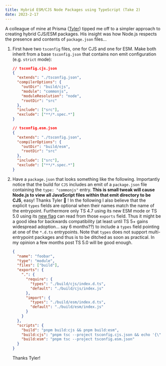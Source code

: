 ```yaml
---
title: Hybrid ESM/CJS Node Packages using TypeScript (Take 2)
date: 2023-2-17
---
```


A colleague of mine at Prisma ([Tyler](https://twitter.com/rtbenfield)) tipped me off to a simpler approach to creating hybrid CJS/ESM packages. His insight was how Node.js respects the presence and contents of `package.json` files...

1. First have two `tsconfig` files, one for CJS and one for ESM. Make both inherit from a base `tsconfig.json` that contains non emit configuration (e.g. `strict` mode):

   ```json
   // tsconfig.cjs.json
   {
     "extends": "./tsconfig.json",
     "compilerOptions": {
       "outDir": "build/cjs",
       "module": "commonjs",
       "moduleResolution": "node",
       "rootDir": "src"
     },
     "include": ["src"],
     "exclude": ["**/*.spec.*"]
   }
   ```

   ```json
   // tsconfig.esm.json
   {
     "extends": "./tsconfig.json",
     "compilerOptions": {
       "outDir": "build/esm",
       "rootDir": "src"
     },
     "include": ["src"],
     "exclude": ["**/*.spec.*"]
   }
   ```

1. Have a `package.json` that looks something like the following. Importantly notice that the build for `CJS` includes an emit of a `package.json` file containing the `type: "commonjs"` entry. **This is small tweak will cause Node.js to view all JavaScript files within that emit directory to be CJS**, easy! Thanks Tyler 🙌 ! In the following I also believe that the explicit `types` fields are optional when their names match the name of the entrypoint. Furthermore only TS 4.7 using its new ESM mode or TS 5.0 using its [new flag](https://devblogs.microsoft.com/typescript/announcing-typescript-5-0-beta/#resolvepackagejsonexports) can read from those `exports` field. Thus it might be a good idea for backwards compatibility (at least until TS 5+ gains widespread adoption... say 6 months??) to include a `types` field pointing at one of the `*.d.ts` entrypoints. Note that `types` does not support multi-entrypoint packages and thus is to be ditched as soon as practical. In my opinion a few months post TS 5.0 will be good enough.

   ```json
   {
     "name": "foobar",
     "type": "module",
     "files": ["build"],
     "exports": {
       ".": {
         "require": {
           "types": "./build/cjs/index.d.ts",
           "default": "./build/cjs/index.js"
         },
         "import": {
           "types": "./build/esm/index.d.ts",
           "default": "./build/esm/index.js"
         }
       }
     },
     "scripts": {
       "build": "pnpm build:cjs && pnpm build:esm",
       "build:cjs": "pnpm tsc --project tsconfig.cjs.json && echo '{\"type\":\"commonjs\"}' > build/cjs/package.json",
       "build:esm": "pnpm tsc --project tsconfig.esm.json"
     }
   }
   ```

   Thanks Tyler!
